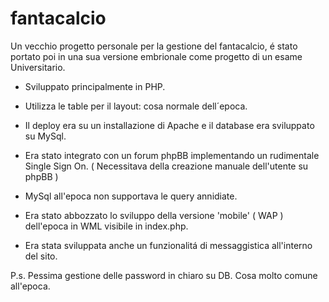 # fantacalcio
Un vecchio progetto personale per la gestione del fantacalcio,
é stato portato poi in una sua versione embrionale come progetto di un esame Universitario.

- Sviluppato principalmente in PHP.

- Utilizza le table per il layout: cosa normale dell´epoca.

- Il deploy era su un installazione di Apache e il database era sviluppato su MySql.

- Era stato integrato con un forum phpBB implementando un rudimentale Single Sign On. ( Necessitava della creazione manuale dell'utente su phpBB )

- MySql all'epoca non supportava le query annidiate.

- Era stato abbozzato lo sviluppo della versione 'mobile' ( WAP ) dell'epoca in WML visibile in index.php.

- Era stata sviluppata anche un funzionalitá di messaggistica all'interno del sito. 

P.s. Pessima gestione delle password in chiaro su DB. Cosa molto comune all'epoca.
